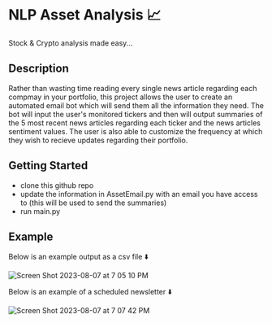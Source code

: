 # NLP Asset Analysis 📈

Stock & Crypto analysis made easy...

## Description

Rather than wasting time reading every single news article regarding each compmay in your portfolio, this project allows the user to create an automated email bot which will send them all the information they need. The bot will input the user's monitored tickers and then will output summaries of the 5 most recent news articles regarding each ticker and the news articles sentiment values. The user is also able to customize the frequency at which they wish to recieve updates regarding their portfolio.

## Getting Started

* clone this github repo
* update the information in AssetEmail.py with an email you have access to (this will be used to send the summaries)
* run main.py

## Example

Below is an example output as a csv file ⬇️


![Screen Shot 2023-08-07 at 7 05 10 PM](https://github.com/8enji/nlp-asset-analysis/assets/58536087/97c3001e-df67-42db-a930-2a50e2ea270c)


Below is an example of a scheduled newsletter ⬇️


![Screen Shot 2023-08-07 at 7 07 42 PM](https://github.com/8enji/nlp-asset-analysis/assets/58536087/fa22e9fd-89d7-4efa-a3ac-7206438a9701)


